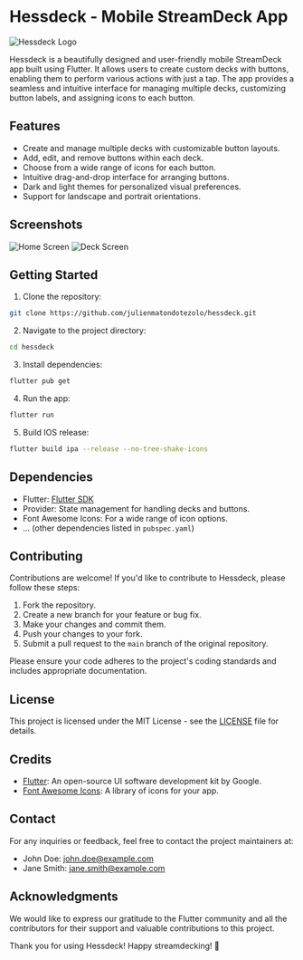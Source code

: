 # Hessdeck - Mobile StreamDeck App

![Hessdeck Logo](./assets/hessdeck_logo.png)

Hessdeck is a beautifully designed and user-friendly mobile StreamDeck app built using Flutter. It allows users to create custom decks with buttons, enabling them to perform various actions with just a tap. The app provides a seamless and intuitive interface for managing multiple decks, customizing button labels, and assigning icons to each button.

## Features

- Create and manage multiple decks with customizable button layouts.
- Add, edit, and remove buttons within each deck.
- Choose from a wide range of icons for each button.
- Intuitive drag-and-drop interface for arranging buttons.
- Dark and light themes for personalized visual preferences.
- Support for landscape and portrait orientations.

## Screenshots

![Home Screen](./screenshots/home_screen.png)
![Deck Screen](./screenshots/deck_screen.png)

## Getting Started

1. Clone the repository:

```bash
git clone https://github.com/julienmatondotezolo/hessdeck.git
```

2. Navigate to the project directory:

```bash
cd hessdeck
```

3. Install dependencies:

```bash
flutter pub get
```

4. Run the app:

```bash
flutter run
```

5. Build IOS release:

```bash
flutter build ipa --release --no-tree-shake-icons
```

## Dependencies

- Flutter: [Flutter SDK](https://flutter.dev/)
- Provider: State management for handling decks and buttons.
- Font Awesome Icons: For a wide range of icon options.
- ... (other dependencies listed in `pubspec.yaml`)

## Contributing

Contributions are welcome! If you'd like to contribute to Hessdeck, please follow these steps:

1. Fork the repository.
2. Create a new branch for your feature or bug fix.
3. Make your changes and commit them.
4. Push your changes to your fork.
5. Submit a pull request to the `main` branch of the original repository.

Please ensure your code adheres to the project's coding standards and includes appropriate documentation.

## License

This project is licensed under the MIT License - see the [LICENSE](./LICENSE) file for details.

## Credits

- [Flutter](https://flutter.dev/): An open-source UI software development kit by Google.
- [Font Awesome Icons](https://fontawesome.com/): A library of icons for your app.

## Contact

For any inquiries or feedback, feel free to contact the project maintainers at:

- John Doe: john.doe@example.com
- Jane Smith: jane.smith@example.com

## Acknowledgments

We would like to express our gratitude to the Flutter community and all the contributors for their support and valuable contributions to this project.

Thank you for using Hessdeck! Happy streamdecking! 🚀
